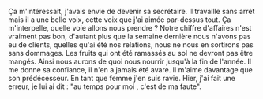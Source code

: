 Ça m'intéressait, j'avais envie de devenir sa secrétaire. Il travaille sans arrêt mais il a une belle voix, cette voix que j'ai aimée par-dessus tout. Ça m'interpelle, quelle voie allons nous prendre ? Notre chiffre d'affaires n'est vraiment pas bon, d'autant plus que la semaine dernière nous n'avons pas eu de clients, quelles qu'ai été nos relations, nous ne nous en sortirons pas sans dommages. Les fruits qui ont été ramassés au sol ne devront pas être mangés. Ainsi nous aurons de quoi nous nourrir jusqu'à la fin de l'année. Il me donne sa confiance, il n'en a jamais été avare. Il m'aime davantage que son prédécesseur. En tant que femme j'en suis ravie. Hier, j'ai fait une erreur, je lui ai dit : "au temps pour moi , c'est de ma faute". 

